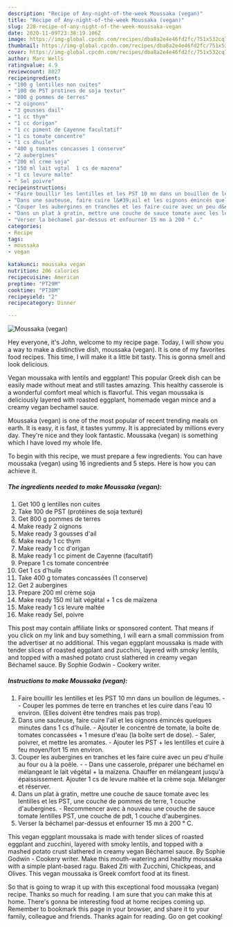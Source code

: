 ```yaml
---
description: "Recipe of Any-night-of-the-week Moussaka (vegan)"
title: "Recipe of Any-night-of-the-week Moussaka (vegan)"
slug: 228-recipe-of-any-night-of-the-week-moussaka-vegan
date: 2020-11-09T23:38:19.106Z
image: https://img-global.cpcdn.com/recipes/dba8a2e4e46fd2fc/751x532cq70/moussaka-vegan-photo-principale-de-la-recette.jpg
thumbnail: https://img-global.cpcdn.com/recipes/dba8a2e4e46fd2fc/751x532cq70/moussaka-vegan-photo-principale-de-la-recette.jpg
cover: https://img-global.cpcdn.com/recipes/dba8a2e4e46fd2fc/751x532cq70/moussaka-vegan-photo-principale-de-la-recette.jpg
author: Marc Wells
ratingvalue: 4.9
reviewcount: 8027
recipeingredient:
- "100 g lentilles non cuites"
- "100 de PST protines de soja textur"
- "800 g pommes de terres"
- "2 oignons"
- "3 gousses dail"
- "1 cc thym"
- "1 cc dorigan"
- "1 cc piment de Cayenne facultatif"
- "1 cs tomate concentre"
- "1 cs dhuile"
- "400 g tomates concasses 1 conserve"
- "2 aubergines"
- "200 ml crme soja"
- "150 ml lait vgtal  1 cs de mazena"
- "1 cs levure malte"
- " Sel poivre"
recipeinstructions:
- "Faire bouillir les lentilles et les PST 10 mn dans un bouillon de légumes.  Couper les pommes de terre en tranches et les cuire dans l&#39;eau 10 environ. (Elles doivent être tendres mais pas trop)."
- "Dans une sauteuse, faire cuire l&#39;ail et les oignons émincés quelques minutes dans 1 cs d&#39;huile. Ajouter le concentré de tomate, la boîte de tomates concassées + 1 mesure d&#39;eau (la boîte sert de dose). Saler, poivrer, et mettre les aromates. Ajouter les PST + les lentilles et cuire à feu moyen/fort 15 mn environ."
- "Couper les aubergines en tranches et les faire cuire avec un peu d&#39;huile au four ou à la poêle.  Dans une casserole, préparer une béchamel en mélangeant le lait végétal + la maïzena. Chauffer en mélangeant jusqu&#39;à épaississement. Ajouter 1 cs de levure maltée et la crème soja. Mélanger et réserver."
- "Dans un plat à gratin, mettre une couche de sauce tomate avec les lentilles et les PST, une couche de pommes de terre, 1 couche d&#39;aubergines. Recommencer avec à nouveau une couche de sauce tomate lentilles PST, une couche de pdt, 1 couche d&#39;aubergines."
- "Verser la béchamel par-dessus et enfourner 15 mn à 200 ° C."
categories:
- Recipe
tags:
- moussaka
- vegan

katakunci: moussaka vegan 
nutrition: 206 calories
recipecuisine: American
preptime: "PT29M"
cooktime: "PT38M"
recipeyield: "2"
recipecategory: Dinner

---
```



![Moussaka (vegan)](https://img-global.cpcdn.com/recipes/dba8a2e4e46fd2fc/751x532cq70/moussaka-vegan-photo-principale-de-la-recette.jpg)

Hey everyone, it's John, welcome to my recipe page. Today, I will show you a way to make a distinctive dish, moussaka (vegan). It is one of my favorites food recipes. This time, I will make it a little bit tasty. This is gonna smell and look delicious.

Vegan moussaka with lentils and eggplant! This popular Greek dish can be easily made without meat and still tastes amazing. This healthy casserole is a wonderful comfort meal which is flavorful. This vegan moussaka is deliciously layered with roasted eggplant, homemade vegan mince and a creamy vegan bechamel sauce.

Moussaka (vegan) is one of the most popular of recent trending meals on earth. It is easy, it is fast, it tastes yummy. It is appreciated by millions every day. They're nice and they look fantastic. Moussaka (vegan) is something which I have loved my whole life.


To begin with this recipe, we must prepare a few ingredients. You can have moussaka (vegan) using 16 ingredients and 5 steps. Here is how you can achieve it.

<!--inarticleads1-->

##### The ingredients needed to make Moussaka (vegan):

1. Get 100 g lentilles non cuites
1. Take 100 de PST (protéines de soja texturé)
1. Get 800 g pommes de terres
1. Make ready 2 oignons
1. Make ready 3 gousses d&#39;ail
1. Make ready 1 cc thym
1. Make ready 1 cc d&#39;origan
1. Make ready 1 cc piment de Cayenne (facultatif)
1. Prepare 1 cs tomate concentrée
1. Get 1 cs d&#39;huile
1. Take 400 g tomates concassées (1 conserve)
1. Get 2 aubergines
1. Prepare 200 ml crème soja
1. Make ready 150 ml lait végétal + 1 cs de maïzena
1. Make ready 1 cs levure maltée
1. Make ready  Sel, poivre


This post may contain affiliate links or sponsored content. That means if you click on my link and buy something, I will earn a small commission from the advertiser at no additional. This vegan eggplant moussaka is made with tender slices of roasted eggplant and zucchini, layered with smoky lentils, and topped with a mashed potato crust slathered in creamy vegan Béchamel sauce. By Sophie Godwin - Cookery writer. 

<!--inarticleads2-->

##### Instructions to make Moussaka (vegan):

1. Faire bouillir les lentilles et les PST 10 mn dans un bouillon de légumes. -  - Couper les pommes de terre en tranches et les cuire dans l&#39;eau 10 environ. (Elles doivent être tendres mais pas trop).
1. Dans une sauteuse, faire cuire l&#39;ail et les oignons émincés quelques minutes dans 1 cs d&#39;huile. - Ajouter le concentré de tomate, la boîte de tomates concassées + 1 mesure d&#39;eau (la boîte sert de dose). - Saler, poivrer, et mettre les aromates. - Ajouter les PST + les lentilles et cuire à feu moyen/fort 15 mn environ.
1. Couper les aubergines en tranches et les faire cuire avec un peu d&#39;huile au four ou à la poêle. -  - Dans une casserole, préparer une béchamel en mélangeant le lait végétal + la maïzena. Chauffer en mélangeant jusqu&#39;à épaississement. Ajouter 1 cs de levure maltée et la crème soja. Mélanger et réserver.
1. Dans un plat à gratin, mettre une couche de sauce tomate avec les lentilles et les PST, une couche de pommes de terre, 1 couche d&#39;aubergines. - Recommencer avec à nouveau une couche de sauce tomate lentilles PST, une couche de pdt, 1 couche d&#39;aubergines.
1. Verser la béchamel par-dessus et enfourner 15 mn à 200 ° C.


This vegan eggplant moussaka is made with tender slices of roasted eggplant and zucchini, layered with smoky lentils, and topped with a mashed potato crust slathered in creamy vegan Béchamel sauce. By Sophie Godwin - Cookery writer. Make this mouth-watering and healthy moussaka with a simple plant-based ragu. Baked Ziti with Zucchini, Chickpeas, and Olives. This vegan moussaka is Greek comfort food at its finest. 

So that is going to wrap it up with this exceptional food moussaka (vegan) recipe. Thanks so much for reading. I am sure that you can make this at home. There's gonna be interesting food at home recipes coming up. Remember to bookmark this page in your browser, and share it to your family, colleague and friends. Thanks again for reading. Go on get cooking!
